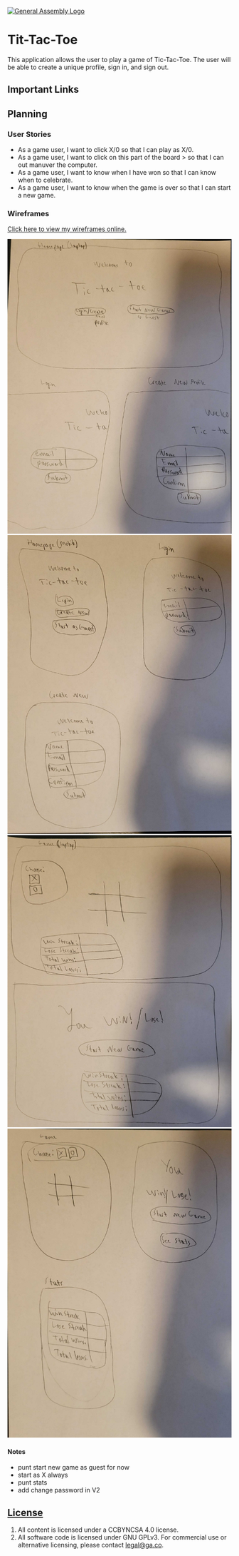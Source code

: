 [![General Assembly Logo](https://camo.githubusercontent.com/1a91b05b8f4d44b5bbfb83abac2b0996d8e26c92/687474703a2f2f692e696d6775722e636f6d2f6b6538555354712e706e67)](https://generalassemb.ly/education/web-development-immersive)

# Tit-Tac-Toe #
This application allows the user to play a game of Tic-Tac-Toe. The user will be able to create a unique profile, sign in, and sign out.

## Important Links ##

<!-- [To be setup...](...) -->

## Planning ##

### User Stories ###

* As a game user, I want to click X/0 so that I can play as X/0.
* As a game user, I want to click on this part of the board > so that I can out manuver the computer.
* As a game user, I want to know when I have won so that I can know when to celebrate.
* As a game user, I want to know when the game is over so that I can start a new game.

### Wireframes ###
[Click here to view my wireframes online.](https://imgur.com/a/BeCpzRV)

![](./images/wireframes/TTT_HP_Lap.jpg)
![](./images/wireframes/TTT_HP_Mob.jpg)
![](./images/wireframes/TTT_Game_Lap.jpg)
![](./images/wireframes/TTT_Game_Mob.jpg)

#### Notes ####
* punt start new game as guest for now
* start as X always
* punt stats
* add change password in V2



## [License](LICENSE)

1. All content is licensed under a CC­BY­NC­SA 4.0 license.
1. All software code is licensed under GNU GPLv3. For commercial use or
    alternative licensing, please contact legal@ga.co.

